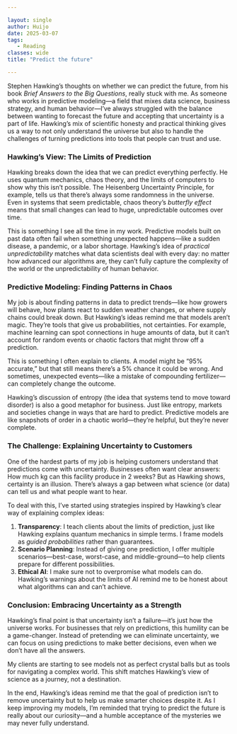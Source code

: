```yaml
---

layout: single  
author: Huijo  
date: 2025-03-07  
tags:  
   - Reading  
classes: wide  
title: "Predict the future"  

---
```


Stephen Hawking’s thoughts on whether we can predict the future, from his book *Brief Answers to the Big Questions*, really stuck with me. As someone who works in predictive modeling—a field that mixes data science, business strategy, and human behavior—I’ve always struggled with the balance between wanting to forecast the future and accepting that uncertainty is a part of life. Hawking’s mix of scientific honesty and practical thinking gives us a way to not only understand the universe but also to handle the challenges of turning predictions into tools that people can trust and use.

### Hawking’s View: The Limits of Prediction  
Hawking breaks down the idea that we can predict everything perfectly. He uses quantum mechanics, chaos theory, and the limits of computers to show why this isn’t possible. The Heisenberg Uncertainty Principle, for example, tells us that there’s always some randomness in the universe. Even in systems that seem predictable, chaos theory’s *butterfly effect* means that small changes can lead to huge, unpredictable outcomes over time.  

This is something I see all the time in my work. Predictive models built on past data often fail when something unexpected happens—like a sudden disease, a pandemic, or a labor shortage. Hawking’s idea of *practical unpredictability* matches what data scientists deal with every day: no matter how advanced our algorithms are, they can’t fully capture the complexity of the world or the unpredictability of human behavior.  

### Predictive Modeling: Finding Patterns in Chaos  
My job is about finding patterns in data to predict trends—like how growers will behave, how plants react to sudden weather changes, or where supply chains could break down. But Hawking’s ideas remind me that models aren’t magic. They’re tools that give us probabilities, not certainties. For example, machine learning can spot connections in huge amounts of data, but it can’t account for random events or chaotic factors that might throw off a prediction.  

This is something I often explain to clients. A model might be “95% accurate,” but that still means there’s a 5% chance it could be wrong. And sometimes, unexpected events—like a mistake of compounding fertilizer—can completely change the outcome.  

Hawking’s discussion of entropy (the idea that systems tend to move toward disorder) is also a good metaphor for business. Just like entropy, markets and societies change in ways that are hard to predict. Predictive models are like snapshots of order in a chaotic world—they’re helpful, but they’re never complete.  

### The Challenge: Explaining Uncertainty to Customers  
One of the hardest parts of my job is helping customers understand that predictions come with uncertainty. Businesses often want clear answers: How much kg can this facility produce in 2 weeks? But as Hawking shows, certainty is an illusion. There’s always a gap between what science (or data) can tell us and what people want to hear.  

To deal with this, I’ve started using strategies inspired by Hawking’s clear way of explaining complex ideas:  

1. **Transparency**: I teach clients about the limits of prediction, just like Hawking explains quantum mechanics in simple terms. I frame models as *guided probabilities* rather than guarantees.  
2. **Scenario Planning**: Instead of giving one prediction, I offer multiple scenarios—best-case, worst-case, and middle-ground—to help clients prepare for different possibilities.  
3. **Ethical AI**: I make sure not to overpromise what models can do. Hawking’s warnings about the limits of AI remind me to be honest about what algorithms can and can’t achieve.  

### Conclusion: Embracing Uncertainty as a Strength  
Hawking’s final point is that uncertainty isn’t a failure—it’s just how the universe works. For businesses that rely on predictions, this humility can be a game-changer. Instead of pretending we can eliminate uncertainty, we can focus on using predictions to make better decisions, even when we don’t have all the answers.  

My clients are starting to see models not as perfect crystal balls but as tools for navigating a complex world. This shift matches Hawking’s view of science as a journey, not a destination.  

In the end, Hawking’s ideas remind me that the goal of prediction isn’t to remove uncertainty but to help us make smarter choices despite it. As I keep improving my models, I’m reminded that trying to predict the future is really about our curiosity—and a humble acceptance of the mysteries we may never fully understand.